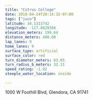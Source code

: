 ```yaml
---
title: "Citrus College"
date: 2018-04-24T20:14:32-07:00
tags: ["juco"]
latitude: 34.1313742
longitude: -117.8829366
elevation_meters: 199.64
distance_meters: 400.00
lap_lanes: 9
home_lanes: 9
surface_type: artificial
surface_color: red
turn_diameter_meters: 63.05
turn_radius_b_meters: 32.31
speed_rating: -1.92
steeple_water_location: inside

---
```

1000 W Foothill Blvd, Glendora, CA 91741
<!--more-->
